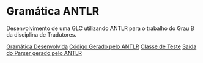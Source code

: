 # Gramática ANTLR

Desenvolvimento de uma GLC utilizando ANTLR para o trabalho do Grau B da disciplina de Tradutores.

[Gramática Desenvolvida](https://github.com/augustostahlschmidt/gramatica_glc_antlr/blob/main/Gramatica.g)
[Código Gerado pelo ANTLR](https://github.com/augustostahlschmidt/gramatica_glc_antlr/tree/main/src/output)
[Classe de Teste](https://github.com/augustostahlschmidt/gramatica_glc_antlr/blob/main/src/teste/GramaticaTeste.java)
[Saída do Parser gerado pelo ANTLR](https://github.com/augustostahlschmidt/gramatica_glc_antlr/blob/main/src/output/output.txt)

